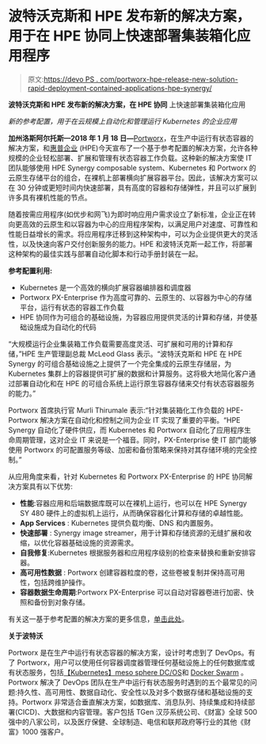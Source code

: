 # 波特沃克斯和 HPE 发布新的解决方案，用于在 HPE 协同上快速部署集装箱化应用程序

> 原文:[https://devo PS . com/portworx-hpe-release-new-solution-rapid-deployment-contained-applications-hpe-synergy/](https://devops.com/portworx-hpe-release-new-solution-rapid-deployment-containerized-applications-hpe-synergy/)

**波特沃克斯和 HPE 发布新的解决方案，在 HPE 协同** 上快速部署集装箱化应用

*新的参考配置，用于在云规模上自动化和管理运行 Kubernetes 的企业应用*

**加州洛斯阿尔托斯—2018 年 1 月 18 日—**[Portworx](https://portworx.com/)，在生产中运行有状态容器的解决方案，和[惠普企业](https://www.hpe.com/us/en/home.html) (HPE)今天宣布了一个基于参考配置的解决方案，允许各种规模的企业轻松部署、扩展和管理有状态容器工作负载。这种新的解决方案使 IT 团队能够使用 HPE Synergy composable system、Kubernetes 和 Portworx 的云原生存储平台的组合，在裸机上部署横向扩展容器平台。因此，该解决方案可以在 30 分钟或更短时间内快速部署，具有高度的容器和存储弹性，并且可以扩展到许多具有裸机性能的节点。

随着按需应用程序(如优步和网飞)为即时响应用户需求设立了新标准，企业正在转向更高效的云原生和以容器为中心的应用程序架构，以满足用户对速度、可靠性和性能日益增长的需求。将应用程序迁移到这种架构中，可以为企业提供更大的灵活性，以及快速向客户交付创新服务的能力。HPE 和波特沃克斯一起工作，将部署这种架构的最佳实践与部署自动化脚本和行动手册封装在一起。

**参考配置利用:**

*   Kubernetes 是一个高效的横向扩展容器编排器和调度器
*   Portworx PX-Enterprise 作为高度可靠的、云原生的、以容器为中心的存储平台，运行有状态的容器工作负载
*   HPE 协同作为可组合的基础设施，为容器应用提供灵活的计算和存储，并使基础设施成为自动化的代码

“大规模运行企业集装箱工作负载需要高度灵活、可扩展和可用的计算和存储，”HPE 生产管理副总裁 McLeod Glass 表示。“波特沃克斯和 HPE 在 HPE Synergy 的可组合基础设施之上提供了一个完全集成的云原生存储层，为 Kubernetes 集群上的容器提供可扩展的数据和计算服务。这将极大地简化客户通过部署自动化和在 HPE 的可组合系统上运行原生容器存储来交付有状态容器服务的能力。”

Portworx 首席执行官 Murli Thirumale 表示:“针对集装箱化工作负载的 HPE-Portworx 解决方案在自动化和控制之间为企业 IT 实现了重要的平衡。“HPE Synergy 自动化了硬件供应，而 Kubernetes 和 Portworx 自动化了应用程序生命周期管理，这对企业 IT 来说是一个福音。同时，PX-Enterprise 使 IT 部门能够使用 Portworx 的可配置服务等级、加密和备份策略来保持对其存储环境的完全控制。”

从应用角度来看，针对 Kubernetes 和 Portworx PX-Enterprise 的 HPE 协同解决方案具有以下优势:

*   **性能**:容器应用和后端数据库既可以在裸机上运行，也可以在 HPE Synergy SY 480 硬件上的虚拟机上运行，从而确保容器化计算和存储的卓越性能。
*   **App Services** : Kubernetes 提供负载均衡、DNS 和内置服务。
*   **快速部署** : Synergy image streamer，用于计算和存储资源的无缝扩展和收缩，以优化容器基础设施的资源需求。
*   **自我修复**:Kubernetes 根据服务器和应用程序级别的检查来替换和重新安排容器。
*   **高可用性数据** : Portworx 创建容器粒度的卷，这些卷被复制并保持高可用性，包括跨维护操作。
*   **容器数据生命周期**:Portworx PX-Enterprise 可以自动对容器卷进行加密、快照和备份到对象存储。

有关这一基于参考配置的解决方案的更多信息，[单击此处](http://h20195.www2.hpe.com/V2/GetDocument.aspx?docname=a00039700enw)。

**关于波特沃**

Portworx 是在生产中运行有状态容器的解决方案，设计时考虑到了 DevOps。有了 Portworx，用户可以使用任何容器调度器管理任何基础设施上的任何数据库或有状态服务，包括[【Kubernetes】](https://portworx.com/use-case/kubernetes-storage/)[meso sphere DC/OS](https://portworx.com/use-case/persistent-storage-dcos/)和 [](https://portworx.com/use-case/docker-persistent-storage/) [Docker Swarm](https://portworx.com/use-case/docker-persistent-storage/) 。Portworx 解决了 DevOps 团队在生产中运行有状态服务时遇到的五个最常见的问题:持久性、高可用性、数据自动化、安全性以及对多个数据存储和基础设施的支持。Portworx 非常适合垂直解决方案，如数据库、消息队列、持续集成和持续部署(CICD)、大数据和内容管理。客户包括 TGen 汉莎系统公司、《财富》全球 500 强中的八家公司，以及医疗保健、全球制造、电信和联邦政府等行业的其他《财富》1000 强客户。